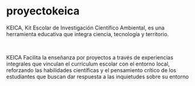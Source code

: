 # proyectokeica
KEICA, Kit Escolar de Investigación Científico Ambiental, es una herramienta educativa que integra ciencia, tecnología y territorio.

​

KEICA Facilita la enseñanza por proyectos a través de experiencias integrales que vinculan el currículum escolar con el entorno local, reforzando las habilidades científicas y el pensamiento crítico de los estudiantes que buscan dar respuesta a las inquietudes sobre su entorno
